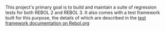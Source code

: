 This project's primary goal is to build and maintain a suite of regression
tests for both REBOL 2 and REBOL 3. It also comes with a test framework built
for this purpose, the details of which are described in the [test framework
documentation on Rebol.org][doc]

[doc]: http://www.rebol.org/art-display-article.r?article=n28vx
